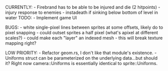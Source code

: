 CURRENTLY:
    - Firebrand has to be able to be injured and die (2 hitpoints)
        - injury response to enemies
        - instadeath if sinking below bottom of level in water
TODO:
    - Implement game UI

BUGS:
    - white single-pixel lines between sprites at some offsets, likely do to pixel snapping
        - could outset sprites a half pixel (what's apixel at different scales?)
        - could make each "layer" an indexed mesh
            - this will break texture mapping right?


LOW PRIORITY:
    - Refactor geom.rs, I don't like that module's existence.
    - Uniforms struct can be parameterized on the underlying data...but should it? Right now camera::Uniforms is essentially identical to sprite::Uniforms.

